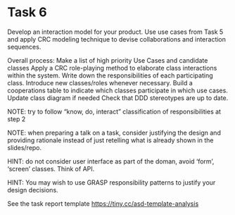 # Task 6  

Develop an interaction model for your product. Use use cases from Task 5 and apply CRC modeling technique to devise collaborations and interaction sequences.

Overall process:
Make a list of high priority Use Cases and candidate classes
Apply a CRC role-playing method to elaborate class interactions within the system. Write down the responsibilities of each participating class. Introduce new classes/roles whenever necessary.
Build a cooperations table to indicate which classes participate in which use cases. Update class diagram if needed
Check that DDD stereotypes are up to date.

NOTE: try to follow “know, do, interact” classification of responsibilities at step 2

NOTE: when preparing a talk on a task, consider justifying the design and providing rationale instead of just retelling what is already shown in the slides/repo.

HINT: do not consider user interface as part of the doman, avoid ‘form’, ‘screen’ classes. Think of API.

HINT: You may wish to use GRASP responsibility patterns to justify your design decisions.

See the task report template
https://tiny.cc/asd-template-analysis 
